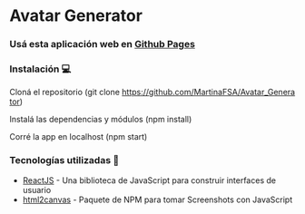 #  Avatar Generator

### Usá esta aplicación web en [Github Pages](https://martinafsa.github.io/Avatar_Generator/)

### Instalación :computer: 
  
 Cloná el repositorio (git clone https://github.com/MartinaFSA/Avatar_Generator)
  
 Instalá las dependencias y módulos (npm install) 
  
 Corré la app en localhost (npm start)

### Tecnologías utilizadas :wrench:
* [ReactJS](https://es.reactjs.org/) - Una biblioteca de JavaScript para construir interfaces de usuario
* [html2canvas](https://html2canvas.hertzen.com/) - Paquete de NPM para tomar Screenshots con JavaScript
